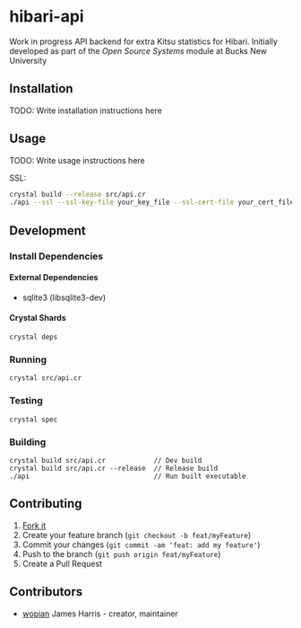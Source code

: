 # hibari-api

Work in progress API backend for extra Kitsu statistics for Hibari.
Initially developed as part of the *Open Source Systems* module at Bucks New University

## Installation

TODO: Write installation instructions here

## Usage

TODO: Write usage instructions here

SSL:
```bash
crystal build --release src/api.cr
./api --ssl --ssl-key-file your_key_file --ssl-cert-file your_cert_file
```
## Development

### Install Dependencies
#### External Dependencies

- sqlite3 (libsqlite3-dev)

#### Crystal Shards
```shell
crystal deps
```

### Running

```shell
crystal src/api.cr
```

### Testing

```shell
crystal spec
```

### Building

```shell
crystal build src/api.cr            // Dev build
crystal build src/api.cr --release  // Release build
./api                               // Run built executable
```

## Contributing

1. [Fork it](https://github.com/wopian/hibari-api/fork)
2. Create your feature branch (`git checkout -b feat/myFeature`)
3. Commit your changes (`git commit -am 'feat: add my feature'`)
4. Push to the branch (`git push origin feat/myFeature`)
5. Create a Pull Request

## Contributors

- [wopian](https://github.com/wopian) James Harris - creator, maintainer
